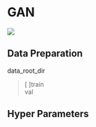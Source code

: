 # GAN
![](https://github.com/1991yuyang/GAN/blob/main/train_process.gif)
## Data Preparation  
data_root_dir  
>[ ]train  
    val  
## Hyper Parameters  
